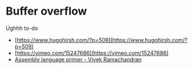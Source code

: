 # Buffer overflow

Ughhh to-do

* [https://www.hugohirsh.com/?p=509](https://www.hugohirsh.com/?p=509)
* [https://vimeo.com/15247686](https://vimeo.com/15247686)
* [Assembly language primer - Vivek Ramachandran](https://www.youtube.com/watch?v=oRYBQTmKATE&list=PLjnOm_giI__5aBN1SoZSMGtGu0VU1yT3e)
